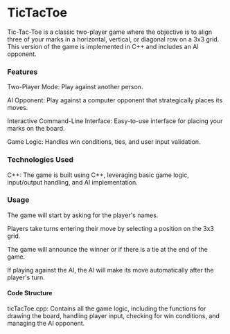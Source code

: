 # TicTacToe
Tic-Tac-Toe is a classic two-player game where the objective is to align three of your marks in a horizontal, vertical, or diagonal row on a 3x3 grid. This version of the game is implemented in C++ and includes an AI opponent.

### Features
Two-Player Mode: Play against another person.

AI Opponent: Play against a computer opponent that strategically places its moves.

Interactive Command-Line Interface: Easy-to-use interface for placing your marks on the board.

Game Logic: Handles win conditions, ties, and user input validation.

### Technologies Used

C++: The game is built using C++, leveraging basic game logic, input/output handling, and AI implementation.

### Usage

The game will start by asking for the player's names.

Players take turns entering their move by selecting a position on the 3x3 grid.

The game will announce the winner or if there is a tie at the end of the game.

If playing against the AI, the AI will make its move automatically after the player's turn.

#### Code Structure

ticTacToe.cpp: Contains all the game logic, including the functions for drawing the board, handling player input, checking for win conditions, and managing the AI opponent.
